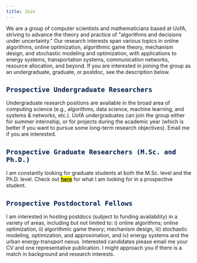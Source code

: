 ```yaml
---
title: Join
---
```





We are a group of computer scientists and mathematicians based at UofA, striving to advance the theory and practice of "algorithms and decisions under uncertainty."  Our research interests span various topics in online algorithms, online optimization, algorithmic game theory, mechanism design, and  stochastic modeling and optimization, with applications to energy systems, transportation systems, communication networks, resource allocation, and beyond.  If you are interested in joining the group as an undergraduate, graduate, or postdoc, see the description below. 


## <span style="color:#00204e"> `Prospective Undergraduate Researchers` </span> 

Undergraduate research positions are available in the broad area of computing science (e.g., algorithms, data science, machine learning, and systems & networks, etc.). UofA undergraduates can join the group either for summer internship, or for projects during the academic year (which is better if you want to pursue some long-term research objectives). Email me if you are interested.


## <span style="color:#00204e"> `Prospective Graduate Researchers (M.Sc. and Ph.D.)` </span> 

I am constantly looking for graduate students at both the M.Sc. level and the Ph.D. level. Check out <mark>[**here**](/prospectivegrads)</mark> for what I am looking for in a prospective student. 


## <span style="color:#00204e"> `Prospective Postdoctoral Fellows` </span>

I am interested in hosting postdocs (subject to funding availability) in a variety of areas, including but not limited to: i) online algorithms; online optimization, ii)  algorithmic game theory; mechanism design, iii) stochastic modeling, optimization, and approximation, and iv) energy systems and the urban energy-transport nexus. Interested candidates please email me your CV and one representative publication. I might approach you if there is a match in background and research interests. 